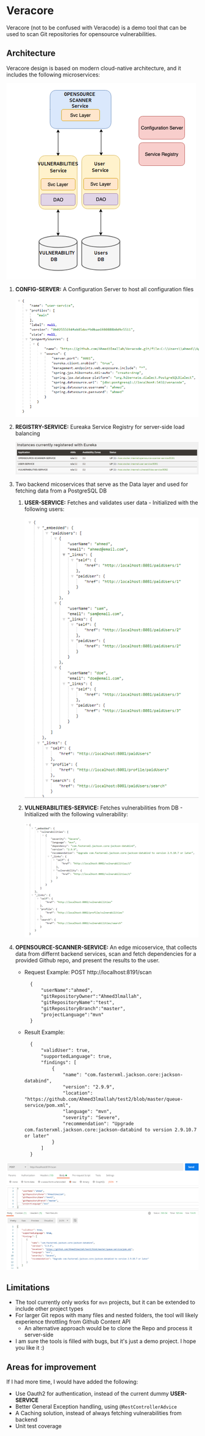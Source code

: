 # Veracore

Veracore (not to be confused with Veracode) is a demo tool that can be used to scan Git repositories for opensource vulnerabilities.

## Architecture

Veracore design is based on modern cloud-native architecture, and it includes the following microservices:

![Project Architecture](./images/cloud-native-design.png)

1. **CONFIG-SERVER:** A Configuration Server to host all configuration files
	
	![CONFIG-SERVER](./images/config-server.png)
1. **REGISTRY-SERVICE:** Eureaka Service Registry for server-side load balancing

	![REGISTRY-SERVICE](./images/eureka.png)
1. Two backend micoservices that serve as the Data layer and used for fetching data from a PostgreSQL DB
	1. **USER-SERVICE:** Fetches and validates user data - Initialized with the following users:
	
		![USER-SERVICE](./images/u-service.png)
	1. **VULNERABILITIES-SERVICE:** Fetches vulnerabilities from DB - Initialized with the following vulnerability:
	
		![VULNERABILITIES-SERVICE](./images/v-service.png)
1. **OPENSOURCE-SCANNER-SERVICE:** An edge micoservice, that collects data from differnt backend services, scan and fetch dependencies for a provided Github repo, and present the results to the user.
	* Request Example: POST http://localhost:8191/scan
	
			{
				"userName":"ahmed",
				"gitRepositoryOwner":"Ahmed3lmallah",
				"gitRepositoryName":"test",
				"gitRepositoryBranch":"master",
				"projectLanguage":"mvn"
			}
			
	* Result Example:

			{
				"validUser": true,
				"supportedLanguage": true,
				"findings": [
					{
						"name": "com.fasterxml.jackson.core:jackson-databind",
						"version": "2.9.9",
						"location": "https://github.com/Ahmed3lmallah/test2/blob/master/queue-service/pom.xml",
						"language": "mvn",
						"severity": "Severe",
						"recommendation": "Upgrade com.fasterxml.jackson.core:jackson-databind to version 2.9.10.7 or later"
					}
				]
			}
			
![Request Example](./images/1.png)
	
## Limitations

* The tool currently only works for `mvn` projects, but it can be extended to include other project types
* For larger Git repos with many files and nested folders, the tool will likely experience throttling from Github Content API
	* An alternative approach would be to clone the Repo and process it server-side
* I am sure the tools is filled with bugs, but it's just a demo project. I hope you like it :)

## Areas for improvement

If I had more time, I would have added the following:

* Use Oauth2 for authentication, instead of the current dummy **USER-SERVICE**
* Better General Exception handling, using `@RestControllerAdvice`
* A Caching solution, instead of always fetching vulnerabilities from backend
* Unit test coverage
